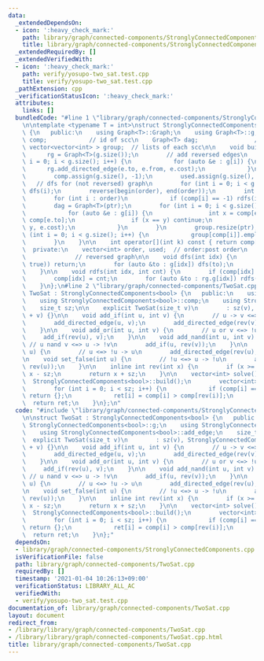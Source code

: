 ```yaml
---
data:
  _extendedDependsOn:
  - icon: ':heavy_check_mark:'
    path: library/graph/connected-components/StronglyConnectedComponents.cpp
    title: library/graph/connected-components/StronglyConnectedComponents.cpp
  _extendedRequiredBy: []
  _extendedVerifiedWith:
  - icon: ':heavy_check_mark:'
    path: verify/yosupo-two_sat.test.cpp
    title: verify/yosupo-two_sat.test.cpp
  _pathExtension: cpp
  _verificationStatusIcon: ':heavy_check_mark:'
  attributes:
    links: []
  bundledCode: "#line 1 \"library/graph/connected-components/StronglyConnectedComponents.cpp\"\
    \n\ntemplate <typename T = int>\nstruct StronglyConnectedComponents : Graph<T>\
    \ {\n   public:\n    using Graph<T>::Graph;\n    using Graph<T>::g;\n    vector<int>\
    \ comp;            // id of scc\n    Graph<T> dag;                // DAG\n   \
    \ vector<vector<int> > group;  // lists of each scc\n\n    void build() {\n  \
    \      rg = Graph<T>(g.size());\n        // add reversed edges\n        for (int\
    \ i = 0; i < g.size(); i++) {\n            for (auto &e : g[i]) {\n          \
    \      rg.add_directed_edge(e.to, e.from, e.cost);\n            }\n        }\n\
    \        comp.assign(g.size(), -1);\n        used.assign(g.size(), 0);\n     \
    \   // dfs for (not reversed) graph\n        for (int i = 0; i < g.size(); i++)\
    \ dfs(i);\n        reverse(begin(order), end(order));\n        int ptr = 0;\n\
    \        for (int i : order)\n            if (comp[i] == -1) rdfs(i, ptr), ptr++;\n\
    \        dag = Graph<T>(ptr);\n        for (int i = 0; i < g.size(); i++) {\n\
    \            for (auto &e : g[i]) {\n                int x = comp[e.from], y =\
    \ comp[e.to];\n                if (x == y) continue;\n                dag.add_directed_edge(x,\
    \ y, e.cost);\n            }\n        }\n        group.resize(ptr);\n        for\
    \ (int i = 0; i < g.size(); i++) {\n            group[comp[i]].emplace_back(i);\n\
    \        }\n    }\n\n    int operator[](int k) const { return comp[k]; }\n\n \
    \  private:\n    vector<int> order, used;  // order:post order\n    Graph<T> rg;\
    \              // reversed graph\n\n    void dfs(int idx) {\n        if (exchange(used[idx],\
    \ true)) return;\n        for (auto &to : g[idx]) dfs(to);\n        order.push_back(idx);\n\
    \    }\n\n    void rdfs(int idx, int cnt) {\n        if (comp[idx] != -1) return;\n\
    \        comp[idx] = cnt;\n        for (auto &to : rg.g[idx]) rdfs(to, cnt);\n\
    \    }\n};\n#line 2 \"library/graph/connected-components/TwoSat.cpp\"\n\nstruct\
    \ TwoSat : StronglyConnectedComponents<bool> {\n   public:\n    using StronglyConnectedComponents<bool>::g;\n\
    \    using StronglyConnectedComponents<bool>::comp;\n    using StronglyConnectedComponents<bool>::add_edge;\n\
    \    size_t sz;\n\n    explicit TwoSat(size_t v)\n        : sz(v), StronglyConnectedComponents<bool>(v\
    \ + v) {}\n\n    void add_if(int u, int v) {\n        // u -> v <=> !v -> !u\n\
    \        add_directed_edge(u, v);\n        add_directed_edge(rev(v), rev(u));\n\
    \    }\n\n    void add_or(int u, int v) {\n        // u or v <=> !u -> v\n   \
    \     add_if(rev(u), v);\n    }\n\n    void add_nand(int u, int v) {\n       \
    \ // u nand v <=> u -> !v\n        add_if(u, rev(v));\n    }\n\n    void set_true(int\
    \ u) {\n        // u <=> !u -> u\n        add_directed_edge(rev(u), u);\n    }\n\
    \n    void set_false(int u) {\n        // !u <=> u -> !u\n        add_directed_edge(u,\
    \ rev(u));\n    }\n\n    inline int rev(int x) {\n        if (x >= sz) return\
    \ x - sz;\n        return x + sz;\n    }\n\n    vector<int> solve() {\n      \
    \  StronglyConnectedComponents<bool>::build();\n        vector<int> ret(sz);\n\
    \        for (int i = 0; i < sz; i++) {\n            if (comp[i] == comp[rev(i)])\
    \ return {};\n            ret[i] = comp[i] > comp[rev(i)];\n        }\n      \
    \  return ret;\n    }\n};\n"
  code: "#include \"library/graph/connected-components/StronglyConnectedComponents.cpp\"\
    \n\nstruct TwoSat : StronglyConnectedComponents<bool> {\n   public:\n    using\
    \ StronglyConnectedComponents<bool>::g;\n    using StronglyConnectedComponents<bool>::comp;\n\
    \    using StronglyConnectedComponents<bool>::add_edge;\n    size_t sz;\n\n  \
    \  explicit TwoSat(size_t v)\n        : sz(v), StronglyConnectedComponents<bool>(v\
    \ + v) {}\n\n    void add_if(int u, int v) {\n        // u -> v <=> !v -> !u\n\
    \        add_directed_edge(u, v);\n        add_directed_edge(rev(v), rev(u));\n\
    \    }\n\n    void add_or(int u, int v) {\n        // u or v <=> !u -> v\n   \
    \     add_if(rev(u), v);\n    }\n\n    void add_nand(int u, int v) {\n       \
    \ // u nand v <=> u -> !v\n        add_if(u, rev(v));\n    }\n\n    void set_true(int\
    \ u) {\n        // u <=> !u -> u\n        add_directed_edge(rev(u), u);\n    }\n\
    \n    void set_false(int u) {\n        // !u <=> u -> !u\n        add_directed_edge(u,\
    \ rev(u));\n    }\n\n    inline int rev(int x) {\n        if (x >= sz) return\
    \ x - sz;\n        return x + sz;\n    }\n\n    vector<int> solve() {\n      \
    \  StronglyConnectedComponents<bool>::build();\n        vector<int> ret(sz);\n\
    \        for (int i = 0; i < sz; i++) {\n            if (comp[i] == comp[rev(i)])\
    \ return {};\n            ret[i] = comp[i] > comp[rev(i)];\n        }\n      \
    \  return ret;\n    }\n};"
  dependsOn:
  - library/graph/connected-components/StronglyConnectedComponents.cpp
  isVerificationFile: false
  path: library/graph/connected-components/TwoSat.cpp
  requiredBy: []
  timestamp: '2021-01-04 10:26:13+09:00'
  verificationStatus: LIBRARY_ALL_AC
  verifiedWith:
  - verify/yosupo-two_sat.test.cpp
documentation_of: library/graph/connected-components/TwoSat.cpp
layout: document
redirect_from:
- /library/library/graph/connected-components/TwoSat.cpp
- /library/library/graph/connected-components/TwoSat.cpp.html
title: library/graph/connected-components/TwoSat.cpp
---
```

